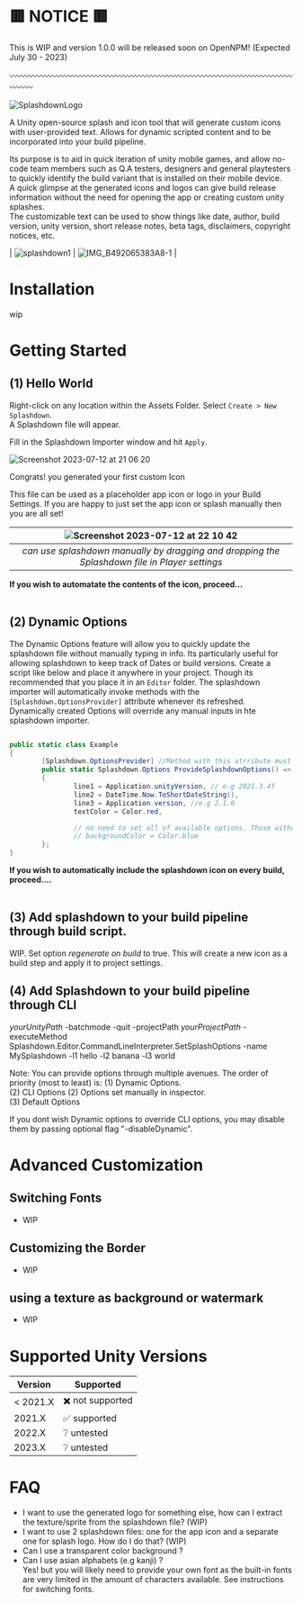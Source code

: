 
# 🟥 NOTICE 🟥
This is WIP and version 1.0.0 will be released soon on OpenNPM! (Expected July 30 - 2023)

〰️〰️〰️〰️〰️〰️〰️〰️〰️〰️〰️〰️〰️〰️〰️〰️〰️〰️〰️〰️〰️〰️〰️〰️〰️〰️〰️〰️〰️〰️〰️〰️〰️〰️〰️〰️〰️〰️〰️

![SplashdownLogo](https://github.com/Ale1/Splashdown/assets/4612160/37fe6e8a-52dc-44cd-ae0a-321c54c53c1b)

A Unity open-source splash and icon tool that will generate custom icons with user-provided text.  Allows for dynamic scripted content and to be incorporated into your build pipeline. 

Its purpose is to aid in quick iteration of unity mobile games, and allow no-code team members such as Q.A testers, designers and general playtesters to quickly identify the build variant that is installed on their mobile device.  
A quick glimpse at the generated icons and logos can give build release information without the need for opening the app or creating custom unity splashes.  
The customizable text can be used to show things like date, author, build version, unity version, short release notes, beta tags, disclaimers, copyright notices, etc. 


| ![splashdown1](https://github.com/Ale1/Splashdown/assets/4612160/292d322b-bc9f-4154-a9ba-581f51c466ca) | ![IMG_B492065383A8-1](https://github.com/Ale1/Splashdown/assets/4612160/9f02fcfd-6790-4f02-abb6-71b9c405ff01) |




# Installation
wip



# Getting Started 
## (1) Hello World
Right-click on any location within the Assets Folder.  Select `Create > New Splashdown`.   
A Splashdown file will appear. 

Fill in the Splashdown Importer window and hit `Apply`.  

![Screenshot 2023-07-12 at 21 06 20](https://github.com/Ale1/Splashdown/assets/4612160/c7a415bc-0d9f-4810-a977-b892e0540f37)

Congrats! you generated your first custom Icon

This file can be used as a placeholder app icon or logo in your Build Settings.
If you are happy to just set the app icon or splash manually then you are all set!   


| ![Screenshot 2023-07-12 at 22 10 42](https://github.com/Ale1/Splashdown/assets/4612160/1ec61486-ab92-432a-b274-e037de82f433) |
|:--:| 
| *can use splashdown manually by dragging and dropping the Splashdown file in Player settings* |



<b>If you wish to automatate the contents of the icon, proceed... </b>
<br/><br/>

## (2) Dynamic Options

The Dynamic Options feature will allow you to quickly update the splashdown file without manually typing in info. Its particularly useful for allowing splashdown to keep track of Dates or build versions. 
Create a script like below and place it anywhere in your project. Though its recommended that you place it in an `Editor` folder. 
The splashdown importer will automatically invoke methods with the `[Splashdown.OptionsProvider]` attribute whenever its refreshed. 
Dynamically created Options will override any manual inputs in hte splashdown importer.

```csharp

public static class Example  
{
        [Splashdown.OptionsProvider] //Method with this atrribute must return a Splashdown.Options
        public static Splashdown.Options ProvideSplashdownOptions() => new()
        { 
                line1 = Application.unityVersion, // e.g 2021.3.4f
                line2 = DateTime.Now.ToShortDateString(),
                line3 = Application.version, //e.g 2.1.0
                textColor = Color.red,

                // no need to set all of available options. Those without values will use the manual values instead.
                // backgroundColor = Color.blue
        };
}
```


<b>If you wish to automatically include the splashdown icon on every build, proceed....</b>
<br/><br/>


## (3) Add splashdown to your build pipeline through build script. 

WIP.  Set option *regenerate on build* to true.  This will create a new icon as a build step and apply it to project settings.


## (4) Add Splashdown to your build pipeline through CLI

_yourUnityPath_ -batchmode -quit -projectPath _yourProjectPath_ -executeMethod Splashdown.Editor.CommandLineInterpreter.SetSplashOptions -name MySplashdown -l1 hello -l2 banana -l3 world

Note:  You can provide options through multiple avenues.  The order of priority (most to least) is: 
(1) Dynamic Options.  
(2) CLI Options
(2) Options set manually in inspector.  
(3) Default Options

If you dont wish Dynamic options to override CLI options, you may disable them by passing optional flag "-disableDynamic".  



# Advanced Customization
## Switching Fonts
+ WIP

## Customizing the Border
+ WIP

## using a texture as background or watermark
+ WIP


# Supported Unity Versions

| Version  | Supported         |
| -------- | ----------------- |
| < 2021.X | ✖️ not supported  |
| 2021.X   | ✅ supported      |
| 2022.X   | ❔ untested       |
| 2023.X   | ❔ untested       |


# FAQ
+ I want to use the generated logo for something else, how can I extract the texture/sprite from the splashdown file? (WIP)
+ I want to use 2 splashdown files: one for the app icon and a separate one for splash logo. How do I do that? (WIP)
+ Can I use a transparent color background ? 
+ Can I use asian alphabets (e.g kanji) ?   
   Yes!  but you will likely need to provide your own font as the built-in fonts are very limited in the amount of characters available.  See instructions for switching fonts. 


  

